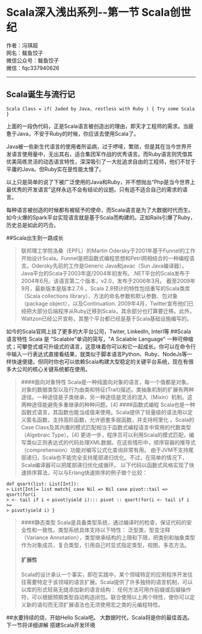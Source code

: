 # Scala深入浅出系列--第一节 Scala创世纪  


作者：冯琪超  
网名：鲅鱼饺子  
微信公众号：鲅鱼饺子  
微信：fqc337940626

---

## Scala诞生与流行记 #

```
Scala Class = if( Jaded by Java, restless with Ruby ) { Try some Scala }
```
上面的一段伪代码，正是Scala语言被创造出的理由，即天才工程师的需求。当疲惫于Java，不安于Ruby的时候，你应该去使用Scala了。

Java被一些新生代语言的使用者所诟病，过于啰嗦，繁琐，但是其在当今世界开发语言使用量中，无出其右，适合集团军作战的优秀语言。而Ruby语言则凭借其优美简练灵活的动态语言特性，深深吸引了一大批追求自由的工程师，他们不甘于平庸的Java。但Ruby实在是性能太慢了。

以上只是简单的说了下被广泛使用的Java和Ruby，并不想抛出“Php是当今世界上最优秀的开发语言”这样永远不会有结论的议题。只有适不适合自己的需求的语言。

每种语言被创造的时候都有被赋予的使命，而Scala语言是为了大数据时代而生。如今火爆的Spark平台实现语言就是基于Scala而构建的。正如Rails引爆了Ruby，历史总是如此的巧合。



##Scala出生到一路成长 

> 联邦理工学院洛桑（EPFL）的Martin Odersky于2001年基于Funnel的工作开始设计Scala。Funnel是把函数式编程思想和Petri网相结合的一种编程语言。Odersky先前的工作是Generic Java和javac（Sun Java编译器）。Java平台的Scala于2003年底/2004年初发布。.NET平台的Scala发布于2004年6月。该语言第二个版本，v2.0，发布于2006年3月。
> 截至2009年9月，最新版本是版本2.7.6 。Scala 2.8预计的特性包括重写的Scala类库（Scala collections library）、方法的命名参数和默认参数、包对象（package object），以及Continuation.
> 2009年4月，Twitter宣布他们已经把大部分后端程序从Ruby迁移到Scala，其余部分也打算要迁移。此外， Wattzon已经公开宣称，其整个平台都已经是基于Scala基础设施编写的。

如今的Scala官网上挂了更多的大平台公司，Twiter, LinkedIn, Interl等
##Scala语言特性 
Scala 是 "Scalable"单词的简写，"A Scalable Language" 一种可伸缩式；可攀登式或可升级式的语言，这意味着你可以和它一起成长。你可以在命令行中输入一行表达式直接看结果，就类似于脚本语言Python、Ruby、NodeJs等一样快速便捷。但同时你也可以依赖Scala构建大型稳定的关键平台系统，现在有很多大公司的核心关键系统都在使用。

> ####面向对象特性
> Scala是一种纯面向对象的语言，每一个值都是对象。对象的数据类型以及行为由类和特征(Trait)描述。类抽象机制的扩展有两种途径。一种途径是子类继承，另一种途径是灵活的混入（Mixin）机制。这两种途径能避免多重继承的种种问题。[4]
> ####函数式编程
> Scala也是一种函数式语言，其函数也能当成值来使用。Scala提供了轻量级的语法用以定义匿名函数，支持高阶函数，允许嵌套多层函数，并支持柯里化
> 。Scala的Case Class及其内置的模式匹配相当于函数式编程语言中常用的代数类型（Algebraic Type）。[4] 
> 更进一步，程序员可以利用Scala的模式匹配，编写类似正则表达式的代码处理XML数据。在这些情形中，顺序容器的推导式（comprehension）功能对编写公式化查询非常有用。
> 由于JVM不支持尾部递归，Scala也不能完全支持尾部递归优化。不过，在简单的情况下，Scala编译器可以把尾部递归优化成循环。
> 以下代码以函数式风格实现了快速排序算法，可以与Erlang快速排序的例子做个比较：

```
def qsort(list: List[Int]):
> List[Int]= list match{ case Nil => Nil case pivot::tail => qsort(for(i
> <- tail if i < pivot)yield i)::: pivot :: qsort(for(i <- tail if i >=
> pivot)yield i) } 
```

> ####静态类型 
> Scala是具备类型系统，通过编译时的检查，保证代码的安全性和一致性。类型系统具体支持以下特性：
> 泛型类，型变注释（Variance
> Annotation），类型继承结构的上限和下限，把类别和抽象类型作为对象成员，复合类型，引用自己时显式指定类型，视图，多态方法。
>#### 扩展性
> Scala的设计承认一个事实，即在实践中，某个领域特定的应用程序开发往往需要特定于该领域的语言扩展。Scala提供了许多独特的语言机制，可以以库的形式轻易无缝添加新的语言结构：
> 任何方法可用作前缀或后缀操作符，可以根据预期类型自动构造闭包。联合使用以上两个特性，使你可以定义新的语句而无须扩展语法也无须使用宏之类的元编程特性。

##水要持续的烧，开始Hello Scala吧。
大数据时代，Scala将是你的最佳首选。
下一节将详细讲解 搭建Scala开发环境